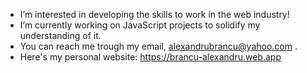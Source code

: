 - I’m interested in developing the skills to work in the web industry!
- I’m currently working on JavaScript projects to solidify my understanding of it.
- You can reach me trough my email, alexandrubrancu@yahoo.com .
- Here's my personal website: https://brancu-alexandru.web.app
